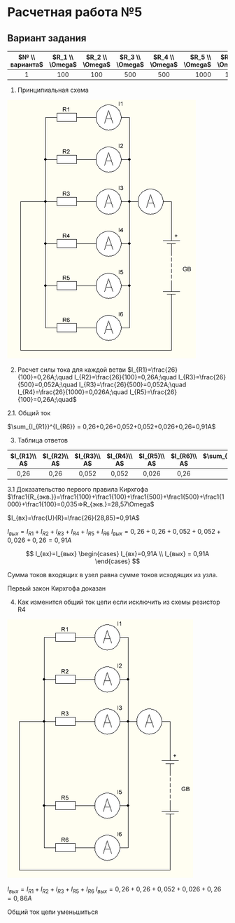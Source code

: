 # Расчетная работа №5
## Вариант задания

| $№ \\ варианта$ | $R_1 \\ \Omega$ | $R_2 \\ \Omega$ | $R_3 \\ \Omega$ | $R_4 \\ \Omega$ | $R_5 \\ \Omega$ | $R_6 \\ \Omega$ | $U(GB) \\ V$ |
| :------------------------: | :---------------: | :---------------: | :---------------: | :---------------: | ----------------: | :---------------: | :------------: |
|             1             |        100        |        100        |        500        |        500        |              1000 |        100        |       26       |

1. Принципиальная схема

<img src=pics/01.png>

2. Расчет силы тока для каждой ветви
 $I_{R1}=\frac{26}{100}=0,26А;\quad I_{R2}=\frac{26}{100}=0,26А;\quad I_{R3}=\frac{26}{500}=0,052А;\quad I_{R3}=\frac{26}{500}=0,052А;\quad I_{R4}=\frac{26}{1000}=0,026А;\quad I_{R5}=\frac{26}{100}=0,26А;\quad$

2.1. Общий ток

$\sum_{I_{R1}}^{I_{R6}} = 0,26+0,26+0,052+0,052+0,026+0,26=0,91A$

3. Таблица ответов

| $I_{R1}\\ А$ | $I_{R2}\\ А$ | $I_{R3}\\ А$ | $I_{R4}\\ А$ | $I_{R5}\\ А$ | $I_{R6}\\ А$ | $\sum_{I_{R1}}^{I_{R6}} \\ A$ | $R_{экв.}\\ \Omega$ | $I_{вх}\\ А$ |
| :-------------: | :-------------: | :-------------: | :-------------: | :-------------: | :-------------: | ------------------------------: | :----------------------: | ----------------: |
|      0,26      |      0,26      |      0,052      |      0,052      |      0,026      |      0,26      |                            0,91 |         28,57143         |              0,91 |

3.1 Доказательство первого правила Кирхгофа
 $\frac1{R_{экв.}}=\frac1{100}+\frac1{100}+\frac1{500}+\frac1{500}+\frac1{1000}+\frac1{100}=0,035=>R_{экв.}=28,57\Omega$

$I_{вх}=\frac{U}{R}=\frac{26}{28,85}=0,91A$

$I_{вых} = I_{R1} + I_{R2} + I_{R3} + I_{R4} + I_{R5} + I_{R6}$
$I_{вых} = 0,26 + 0,26 + 0,052 + 0,052 + 0,026 +0,26 = 0,91A$

$$
I_{вх}=I_{вых}
\begin{cases}
I_{вх}=0,91A \\
I_{вых} = 0,91A
\end{cases}
$$

Сумма токов входящих в узел равна сумме токов исходящих из узла.

Первый закон Кирхгофа доказан

4. Как изменится общий ток цепи если исключить из схемы резистор R4

<img src=pics/02.png>

$I_{вых} = I_{R1} + I_{R2} + I_{R3} + I_{R5} + I_{R6}$
$I_{вых} = 0,26 + 0,26 + 0,052 + 0,026 +0,26 = 0,86A$

Общий ток цепи уменьшиться